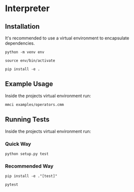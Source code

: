 # Interpreter

## Installation

It's recommended to use a virtual environment to encapsulate dependencies.

    python -m venv env

    source env/bin/activate

    pip install -e .

## Example Usage

Inside the projects virtual environment run:

    mmci examples/operators.cmm

## Running Tests

Inside the projects virtual environment run:

### Quick Way

    python setup.py test

### Recommended Way

    pip install -e ."[test]"

    pytest
